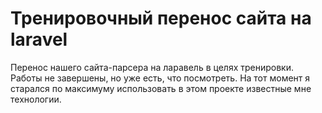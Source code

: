 # Тренировочный перенос сайта на laravel
Перенос нашего сайта-парсера на ларавель в целях тренировки. 
Работы не завершены, но уже есть, что посмотреть.
На тот момент я старался по максимуму использовать в этом проекте известные мне технологии.

